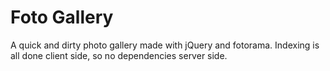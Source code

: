 # Foto Gallery

A quick and dirty photo gallery made with jQuery and fotorama. Indexing is all done client side, so no dependencies server side.
